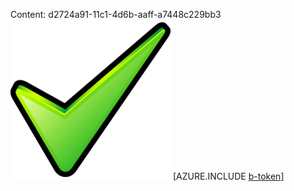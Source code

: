 Content: d2724a91-11c1-4d6b-aaff-a7448c229bb3![image](102c480b-8e7d-4118-91f2-dd063de9445f.png)
[AZURE.INCLUDE [b-token](ba5351a3-77ee-4750-9ae0-27dfd5279bcb.md)]
